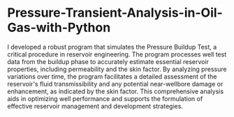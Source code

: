 # Pressure-Transient-Analysis-in-Oil-Gas-with-Python
I developed a robust program that simulates the Pressure Buildup Test, a critical procedure in reservoir engineering. The program processes well test data from the buildup phase to accurately estimate essential reservoir properties, including permeability and the skin factor. By analyzing pressure variations over time, the program facilitates a detailed assessment of the reservoir's fluid transmissibility and any potential near-wellbore damage or enhancement, as indicated by the skin factor. This comprehensive analysis aids in optimizing well performance and supports the formulation of effective reservoir management and development strategies.
